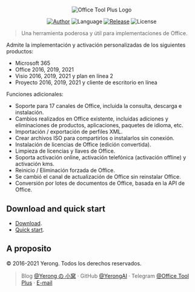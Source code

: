 ﻿#

<p align="center">
<img alt="Office Tool Plus Logo" src="https://otp.landian.vip/static/images/logo.png"/>
</p>

<p align="center">
<a href="https://www.coolhub.top/" target="_blank"><img alt="Author" src="https://img.shields.io/badge/Author-Yerong-blue?style=flat-square"/></a>
<img alt="Language" src="https://img.shields.io/badge/Language-C%23-green?style=flat-square"/>
<a href="https://otp.landian.vip/" target="_blank"><img alt="Release" src="https://img.shields.io/github/v/release/YerongAI/Office-Tool?style=flat-square"/></a>
<img alt="License" src="https://img.shields.io/github/license/YerongAI/Office-Tool?style=flat-square"/>
</p>

> Una herramienta poderosa y útil para implementaciones de Office.

Admite la implementación y activación personalizadas de los siguientes productos:

- Microsoft 365
- Office 2016, 2019, 2021
- Visio 2016, 2019, 2021 y plan en línea 2
- Proyecto 2016, 2019, 2021 y cliente de escritorio en línea

Funciones adicionales:

- Soporte para 17 canales de Office, incluida la consulta, descarga e instalación.
- Cambios realizados en Office existente, incluidas adiciones y eliminaciones de productos, aplicaciones, paquetes de idioma, etc.
- Importación / exportación de perfiles XML.
- Crear archivos ISO para compartirlos o instalarlos sin conexión.
- Instalación de licencias de Office (edición convertida).
- Limpieza de licencias y llaves de Office.
- Soporta activación online, activación telefónica (activación offline) y activación kms.
- Reinicio / Eliminación forzada de Office.
- Se cambió el canal de actualización de Office sin reinstalar Office.
- Conversión por lotes de documentos de Office, basada en la API de Office.

## Download and quick start

- [Download](https://help.coolhub.top/start/download.html).
- [Quick start](https://help.coolhub.top/).

## A proposito

© 2016-2021 Yerong. Todos los derechos reservados.

> Blog [@Yerong の 小窝](https://www.coolhub.top/) · GitHub [@YerongAI](https://github.com/YerongAI) · Telegram [@Office Tool Plus](https://t.me/otp_channel) · [E-mail](mailto:yerong@coolhub.top)
